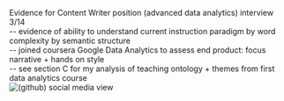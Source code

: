 Evidence for Content Writer position (advanced data analytics) interview 3/14  
-- evidence of ability to understand current instruction paradigm by word complexity by semantic structure  
-- joined coursera Google Data Analytics to assess end product: focus narrative + hands on style  
-- see section C for my analysis of teaching ontology + themes from first data analytics course  
![(github) social media view](https://user-images.githubusercontent.com/59778456/161862937-154150e5-0ed3-43f8-b2c9-a2f4c68e3209.JPG)
